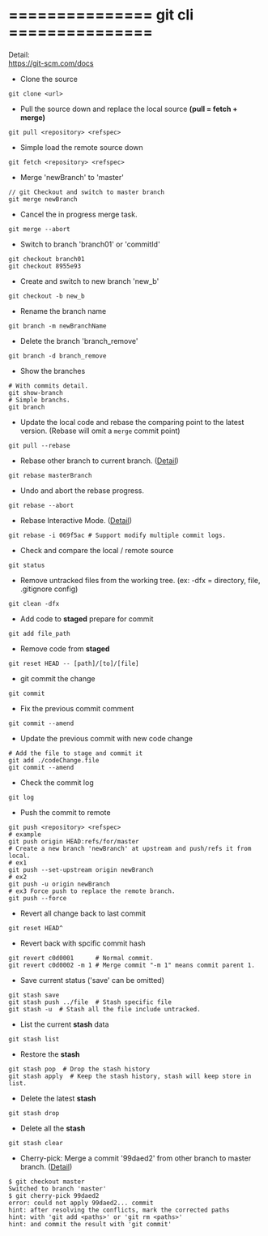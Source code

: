 # ===============  git cli  ===============  
Detail:  
https://git-scm.com/docs

- Clone the source
```
git clone <url>
```

- Pull the source down and replace the local source **(pull = fetch + merge)**
```
git pull <repository> <refspec>
```

- Simple load the remote source down
```
git fetch <repository> <refspec>
```

- Merge 'newBranch' to 'master'
```
// git Checkout and switch to master branch
git merge newBranch
```

- Cancel the in progress merge task.
```
git merge --abort
```

- Switch to branch 'branch01' or 'commitId'
```
git checkout branch01
git checkout 8955e93
```

- Create and switch to new branch 'new_b'
```
git checkout -b new_b
```

- Rename the branch name
```
git branch -m newBranchName
```

- Delete the branch 'branch_remove'
```
git branch -d branch_remove
```

- Show the branches
```
# With commits detail.
git show-branch
# Simple branchs.
git branch
```

- Update the local code and rebase the comparing point to the latest version. (Rebase will omit a `merge` commit point)
```
git pull --rebase
```

- Rebase other branch to current branch.  ([Detail](https://medium.com/starbugs/git-%E6%88%91%E4%BB%A5%E7%82%BA%E7%9A%84-git-rebase-%E8%88%87%E5%92%8C-git-merge-%E5%81%9A%E5%90%88%E4%BD%B5%E5%88%86%E6%94%AF%E7%9A%84%E5%B7%AE%E7%95%B0-cacd3f45294d))
```
git rebase masterBranch
```

- Undo and abort the rebase progress.
```
git rebase --abort
```

- Rebase Interactive Mode.  ([Detail](https://dotblogs.com.tw/wasichris/2016/05/04/re))
```
git rebase -i 069f5ac # Support modify multiple commit logs.
```

- Check and compare the local / remote source
```
git status
```

- Remove untracked files from the working tree. (ex: -dfx = directory, file, .gitignore config)
```
git clean -dfx
```

- Add code to **staged** prepare for commit
```
git add file_path
```

- Remove code from **staged**
```
git reset HEAD -- [path]/[to]/[file]
```

- git commit the change
```
git commit
```

- Fix the previous commit comment
```
git commit --amend
```
  
- Update the previous commit with new code change
```
# Add the file to stage and commit it
git add ./codeChange.file
git commit --amend
```

- Check the commit log
```
git log
```

- Push the commit to remote
```
git push <repository> <refspec>
# example
git push origin HEAD:refs/for/master
# Create a new branch 'newBranch' at upstream and push/refs it from local.
# ex1
git push --set-upstream origin newBranch 
# ex2
git push -u origin newBranch
# ex3 Force push to replace the remote branch.
git push --force
```

- Revert all change back to last commit
```
git reset HEAD^
```

- Revert back with spcific commit hash
```
git revert c0d0001      # Normal commit. 
git revert c0d0002 -m 1 # Merge commit "-m 1" means commit parent 1.
```

- Save current status ('save' can be omitted)
```
git stash save
git stash push ../file  # Stash specific file
git stash -u  # Stash all the file include untracked.
```

- List the current **stash** data
```
git stash list
```

- Restore the **stash**
```
git stash pop  # Drop the stash history
git stash apply  # Keep the stash history, stash will keep store in list.
```

- Delete the latest **stash**
```
git stash drop
```

- Delete all the **stash**
```
git stash clear
```
  
- Cherry-pick: Merge a commit '99daed2' from other branch to master branch. ([Detail](https://backlog.com/git-tutorial/tw/stepup/stepup7_4.html))
```
$ git checkout master
Switched to branch 'master'
$ git cherry-pick 99daed2
error: could not apply 99daed2... commit
hint: after resolving the conflicts, mark the corrected paths
hint: with 'git add <paths>' or 'git rm <paths>'
hint: and commit the result with 'git commit'
```
